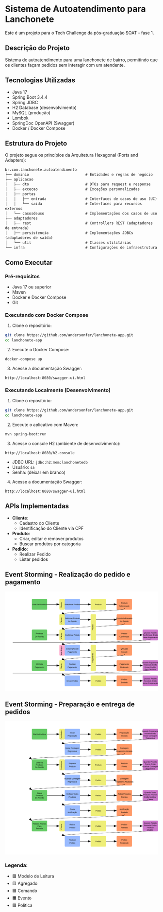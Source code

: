 # Sistema de Autoatendimento para Lanchonete

Este é um projeto para o Tech Challenge da pós-graduação SOAT - fase 1.

## Descrição do Projeto

Sistema de autoatendimento para uma lanchonete de bairro, permitindo que os clientes façam pedidos sem interagir com um atendente.

## Tecnologias Utilizadas

- Java 17
- Spring Boot 3.4.4
- Spring JDBC
- H2 Database (desenvolvimento)
- MySQL (produção)
- Lombok
- SpringDoc OpenAPI (Swagger)
- Docker / Docker Compose

## Estrutura do Projeto

O projeto segue os princípios da Arquitetura Hexagonal (Ports and Adapters):

```
br.com.lanchonete.autoatendimento
├── dominio                          # Entidades e regras de negócio
├── aplicacao
│   ├── dto                          # DTOs para request e response
│   ├── excecao                      # Exceções personalizadas
│   ├── portas
│   │   ├── entrada                  # Interfaces de casos de uso (UC)
│   │   └── saida                    # Interfaces para recursos externos
│   └── casosdeuso                   # Implementações dos casos de uso
├── adaptadores
│   ├── rest                         # Controllers REST (adaptadores de entrada)
│   ├── persistencia                 # Implementações JDBCs (adaptadores de saída)
│   └── util                         # Classes utilitárias
└── infra                            # Configurações de infraestrutura
```

## Como Executar

### Pré-requisitos
- Java 17 ou superior
- Maven
- Docker e Docker Compose
- Git


### Executando com Docker Compose

1. Clone o repositório:
```bash
git clone https://github.com/andersonfer/lanchonete-app.git
cd lanchonete-app
```

2. Execute o Docker Compose:
```bash
docker-compose up
```

3. Acesse a documentação Swagger:
```
http://localhost:8080/swagger-ui.html
```

### Executando Localmente (Desenvolvimento)

1. Clone o repositório:
```bash
git clone https://github.com/andersonfer/lanchonete-app.git
cd lanchonete-app
```

2. Execute o aplicativo com Maven:
```bash
mvn spring-boot:run
```

3. Acesse o console H2 (ambiente de desenvolvimento):
```
http://localhost:8080/h2-console
```
- JDBC URL: `jdbc:h2:mem:lanchonetedb`
- Usuário: `sa`
- Senha: (deixar em branco)

4. Acesse a documentação Swagger:
```
http://localhost:8080/swagger-ui.html
```

## APIs Implementadas

- **Cliente**:
  - Cadastro do Cliente
  - Identificação do Cliente via CPF
- **Produto**:
  - Criar, editar e remover produtos
  - Buscar produtos por categoria
- **Pedido**:
  - Realizar Pedido
  - Listar pedidos

## Event Storming - Realização do pedido e pagamento

![Event Storming - Realização pedido e pagamento](./diagramas_ddd/event-storming-realizar-pedido.svg)

## Event Storming - Preparação e entrega de pedidos

![Event Storming - Preparação e entrega de pedidos](./diagramas_ddd/event-storming-preparar-pedido.svg)

### Legenda:
- 🟩 Modelo de Leitura
- 🟨 Agregado
- 🟦 Comando
- 🟧 Evento
- 🟪 Política